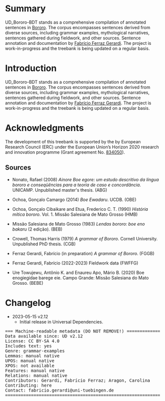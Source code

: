 # Summary

UD_Bororo-BDT stands as a comprehensive compilation of annotated sentences in [Bororo](https://glottolog.org/resource/languoid/id/boro1282). The corpus encompasses sentences derived from diverse sources, including grammar examples, mythological narratives, sentences gathered during fieldwork, and other sources. Sentence annotation and documentation by [Fabrício Ferraz Gerardi](https://languagestructure.github.io). The project is work-in-progress and the treebank is being updated on a regular basis.

# Introduction

UD_Bororo-BDT stands as a comprehensive compilation of annotated sentences in [Bororo](https://glottolog.org/resource/languoid/id/boro1282). The corpus encompasses sentences derived from diverse sources, including grammar examples, mythological narratives, sentences gathered during fieldwork, and other sources. Sentence annotation and documentation by [Fabrício Ferraz Gerardi](https://languagestructure.github.io). The project is work-in-progress and the treebank is being updated on a regular basis. 

# Acknowledgments

The development of this treebank is supported by the by European Research Council (ERC) under the European Union’s Horizon 2020 research and innovation programme (Grant agreement No. [834050](https://uni-tuebingen.de/fakultaeten/philosophische-fakultaet/fachbereiche/neuphilologie/seminar-fuer-sprachwissenschaft/arbeitsbereiche/allg-sprachwissenschaft/projekte/crosslingference/)).

## Sources

* Nonato, Rafael (2008) _Ainore Boe egore: um estudo descritivo da língua bororo e conseqüências para a
teoria de caso e concordância_. UNICAMP. Unpublished master's thesis. (ABG)

* Ochoa, Gonçalo Camargo (2014) _Boe Ewadaru_. UCDB. (OBE) 

* Ochoa, Gonçalo Cibaikare and Etua, Frederico C. T. (1990) _História mítica bororo_. Vol. 1. Missão Salesiana de Mato Grosso (HMB)

* Missão Salesiana de Mato Grosso (1983) _Lendas bororo: boe eno bakaru_ (2 edição). (BEB)

* Crowell, Thomas Harris (1979) _A grammar of Bororo_. Cornell University. Unpublished PhD thesis. (CGB)

* Ferraz Gerardi, Fabrício (in preparation) _A grammar of Bororo_. (FGGB)

* Ferraz Gerardi, Fabrício (2022-2023) Fieldwork data (FWFFG)

* Ure Towujewu, Antônio K. and Enaureu Apo, Mário B. (2020) Boe enogiegidae barege eie. Campo Grande: Missão Salesiana do Mato Grosso. (BEBE)


# Changelog

* 2023-05-15 v2.12
  * Initial release in Universal Dependencies.


<pre>
=== Machine-readable metadata (DO NOT REMOVE!) ================================
Data available since: UD v2.12
License: CC BY-SA 4.0
Includes text: yes
Genre: grammar-examples
Lemmas: manual native
UPOS: manual native
XPOS: not available
Features: manual native
Relations: manual native
Contributors: Gerardi, Fabrício Ferraz; Aragon, Carolina
Contributing: here
Contact: fabricio.gerardi@uni-tuebingen.de
===============================================================================
</pre>
